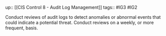 up:: [[CIS Control 8 - Audit Log Management]]
tags:: #IG3 #IG2

Conduct reviews of audit logs to detect anomalies or abnormal events that could indicate a potential threat. Conduct reviews on a weekly, or more frequent, basis.